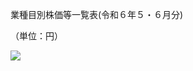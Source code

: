 業種目別株価等一覧表(令和６年５・６月分)

（単位：円）

![](https://www.nta.go.jp/tmp/a012e6fb-8518-4ff8-9e58-5df88d04bc59/images/56d32829c09b21890bb88187e54d6991fd3a141dbff73e509cf16885de368e63.jpg)